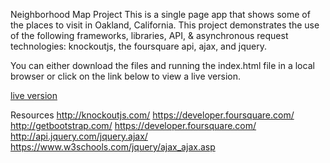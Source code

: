 Neighborhood Map Project
This is a single page app that shows some of the places to visit in Oakland, California. This project demonstrates the use of the following  frameworks, libraries, API, & asynchronous request technologies: knockoutjs, the foursquare api, ajax, and jquery. 

You can either download the files and running the index.html file in a local browser or click on the link below to view a live version.

[live version](https://apk29.github.io/neighborhood_map/)


Resources
http://knockoutjs.com/
https://developer.foursquare.com/
http://getbootstrap.com/
https://developer.foursquare.com/
http://api.jquery.com/jquery.ajax/
https://www.w3schools.com/jquery/ajax_ajax.asp 
